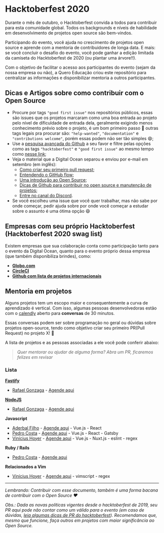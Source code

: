 # Hacktoberfest 2020

Durante o mês de outubro, o Hacktoberfest convida a todos para contribuir para esta comunidade global. Todos os backgrounds e níveis de habilidade em desenvolvimento de projetos open source são bem-vindos. 

Participando do evento, você ajuda no crescimento de projetos open source e aprende com a mentoria de contribuidores de longa data. E mais: se você concluir o desafio do evento, você pode ganhar a edição limitada da camiseta do Hacktoberfest de 2020 (ou plantar uma árvore!!).

Com o objetivo de facilitar o acesso aos participantes do evento (sejam da nossa empresa ou não), a Quero Educação criou este repositório para centralizar as informações e disponibilizar mentoria a outros participantes.

## Dicas e Artigos sobre como contribuir com o Open Source

- Procure por tags `"good first issue"` nos repositórios públicos, essas são issues que os projetos marcaram como uma boa entrada ao projeto pelo nível de díficuldade de entrada dela, geralmente exigindo menos conhecimento prévio sobre o projeto, é um bom primeiro passo :muscle: outras tags legais pra procurar são: `"help-wanted"`, `"documentation"` e `"contributions welcome"`, porém essas podem não ser tão simples :smile:;
- Use a [pesquisa avançada do Github](https://github.com/search/advanced) a seu favor e filtre pelas opções como as tags `"hacktoberfest"` e `"good first issue"` ao mesmo tempo como [nesse link](https://github.com/search?q=label%3Ahacktoberfest+label%3A%22good+first+issue%22+state%3Aopen&type=Issues&ref=advsearch&l=&l=);
- Veja o material que a Digital Ocean separou e enviou por e-mail em setembro (em inglês):
  - [Como criar seu primeiro pull request](https://www.youtube.com/watch?v=jZtECuvNRiw&list=PLseEp7p6EwiZgLPknY4ITJxfoo75wqxph&index=7);
  - [Entendendo o GitHub flow](https://guides.github.com/introduction/flow);
  - [Uma introdução ao Open Source](https://www.digitalocean.com/community/tutorial_series/an-introduction-to-open-source);
  - [Dicas de Github para contribuir no open source e manutenção de projetos](https://www.youtube.com/watch?v=vSdSFxIKy5w&feature=youtu.be);
  - [Entre no canal do Discord](https://discord.com/invite/hacktoberfest).
- Se você escolheu uma issue que você quer trabalhar, mas não sabe por onde começar, pedir ajuda sobre por onde você começar a estudar sobre o assunto é uma ótima opção :smile:

## Empresas com seu próprio Hacktoberfest (Hacktoberfest 2020 swag list)

Existem empresas que sua colaboração conta como participação tanto para o evento da Digital Ocean, quanto para o evento próprio dessa empresa (que também disponibiliza brindes), como:

- **[Globo.com](https://opensource.globo.com/hacktoberfest/)**
- **[CircleCI](https://hacktoberfest.circleci.com/)**
- **[Github com lista de projetos internacionais](https://github.com/crweiner/hacktoberfest-swag-list)**


## Mentoria em projetos

Alguns projetos tem um escopo maior e consequentemente a curva de aprendizado é vertical. Com isso, algumas pessoas desenvolvedoras estão com o [calendly](https://calendly.com/pt) aberto para **conversas** de 30 minutos.

Essas conversas podem ser sobre programação no geral ou dúvidas sobre projetos open-source, tendo como objetivo criar seu primeiro PR(Pull Request) no projeto X! :tada:

A lista de projetos e as pessoas associadas a ele você pode conferir abaixo:

> _Quer mentorar ou ajudar de alguma forma? Abra um PR, ficaremos felizes em revisar_

### Lista

**[Fastify](https://github.com/fastify/fastify)**
 - [Rafael Gonzaga](https://github.com/rafaelgss) - [Agende aqui](https://calendly.com/rafaelgss/30min)

**[NodeJS](https://github.com/nodejs/node)**
 - [Rafael Gonzaga](https://github.com/rafaelgss) - [Agende aqui](https://calendly.com/rafaelgss/30min)

**Javascript**
 - [Aderbal Filho](https://github.com/AderbalFilho) - [Agende aqui](https://calendly.com/aderbalfilho/30min) - Vue.js - React 
 - [Pedro Costa](https://github.com/plcosta) - [Agende aqui](https://calendly.com/pedro-costa-quero/30min) - Vue.js - React - Gatsby
 - [Vinícius Hoyer](https://github.com/vhoyer) - [Agende aqui](https://calendly.com/vhoyer/30min) - Vue.js - Nuxt.js - eslint - regex

**Ruby / Rails**
 - [Pedro Costa](https://github.com/plcosta) - [Agende aqui](https://calendly.com/pedro-costa-quero/30min)
 
**Relacionados a Vim**
 - [Vinícius Hoyer](https://github.com/vhoyer) - [Agende aqui](https://calendly.com/vhoyer/30min) - vimscript - regex

---

_Lembrando: Contribuir com esse documento, também é uma forma bacana de contribuir com o Open Source :heart:_

_Obs.: Dada as novas políticas vigentes desde o hacktoberfest de 2019, seu PR aqui pode não contar como um válido para o evento (em caso de dúvidas, [leia algumas dicas de PR do hacktoberfest](https://hacktoberfest.digitalocean.com/details/#quality)). Recomendamos que, mesmo que funcione, faça outros em projetos com maior significância ao Open Source._
